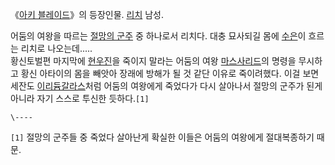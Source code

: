 《[아키 블레이드](%EC%95%84%ED%82%A4%20%EB%B8%94%EB%A0%88%EC%9D%B4%EB%93%9C.md)》의
등장인물. [리치](%EB%A6%AC%EC%B9%98.md) 남성.

어둠의 여왕을 따르는 [절망의 군주](%EC%A0%88%EB%A7%9D%EC%9D%98%20%EA%B5%B0%EC%A3%BC.md) 중
하나로서 리치다. 대충 묘사되길 몸에 [수은](%EC%88%98%EC%9D%80.md)이 흐르는 리치로 나오는데.....  
황신토벌편 마지막에 [현우진](%ED%98%84%EC%9A%B0%EC%A7%84.md)을 죽이지 말라는 어둠의 여왕
[마스사리드](%EB%A7%88%EC%8A%A4%EC%82%AC%EB%A6%AC%EB%93%9C.md)의 명령을 무시하고 황신 아타이의
몸을 빼앗아 장래에 방해가 될 것 같단 이유로 죽이려했다. 이걸 보면 세잔도 [이리듐갈라스](%EC%9D%B4%EB%A6%AC%EB%93%90%20%EA%B0%88%EB%9D%BC%EC%8A%A4.md)처럼 어둠의
여왕에게 죽었다가 다시 살아나서 절망의 군주가 된게 아니라 자기 스스로 투신한 듯하다.`[1]`

`\----`

`[1]` 절망의 군주들 중 죽었다 살아난게 확실한 이들은 어둠의 여왕에게 절대복종하기 때문.

